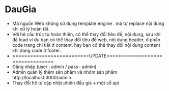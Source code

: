 # DauGia

* Mã nguồn Web không sử dụng template engine . mà tự replace nội dung khi xữ lý hoàn tất.
* Với hệ cấu trúc tự hoàn thiện, có thể thay đổi tiêu đề, nội dung, sau khi đã load ví dụ bạn có thể thay đổi tiêu đề web, nội dung header, ở phần code trang chi tiết ở content. hay bạn có thể thay đổi nội dung content khi đang code ở footer.
* ==========================UPDATE=================================
* Đăng nhập (user : admin / pass : admin)
* Admin quản lý thêm sản phẩm và nhóm sản phẩm http://localhost:3000/admin
* Thay đổi hệ tự cập nhật phiên đấu giá + một số api